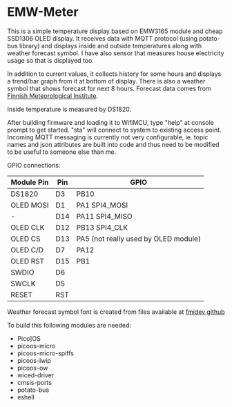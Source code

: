 EMW-Meter
=========
This is a simple temperature display based on EMW3165 module and cheap SSD1306 OLED display.
It receives data with MQTT protocol (using potato-bus library) and displays
inside and outside temperatures along with weather forecast symbol. I have
also sensor that measures house electricity usage so that is displayed too.

In addition to current values, it collects history for some hours and
displays a trend/bar graph from it at bottom of display. There is
also a weather symbol that shows forecast for next 8 hours. Forecast
data comes from [Finnish Meteorological Institute][2].

Inside temperature is measured by DS1820.

After building firmware and loading it to WifiMCU, type
"help" at console prompt to get started. "sta" will connect to system
to existing access point. Incoming MQTT messaging is currently
not very configurable, ie. topic names and json attributes
are built into code and thus need to be modified to be useful
to someone else than me.

GPIO connections:

| Module Pin | Pin | GPIO                                    |
|------------|-----|-----------------------------------------|
| DS1820     | D3  | PB10                                    |
| OLED MOSI  | D1  | PA1    SPI4_MOSI                        |
|      -     | D14 | PA11   SPI4_MISO                        |
| OLED CLK   | D12 | PB13   SPI4_CLK                         |
| OLED CS    | D13 | PA5    (not really used by OLED module) |
| OLED C/D   | D7  | PA12                                    |
| OLED RST   | D15 | PB1                                     |
| SWDIO      | D6  |                                         |
| SWCLK      | D5  |                                         |
| RESET      | RST |                                         |

Weather forecast symbol font is created from files available at [fmidev github][1]

To build this following modules are needed:

* Pico]OS 
* picoos-micro
* picoos-micro-spiffs
* picoos-lwip
* picoos-ow
* wiced-driver
* cmsis-ports
* potato-bus
* eshell

[1]: https://github.com/fmidev/opendata-resources/tree/master/symbols
[2]: http://fmi.fi
